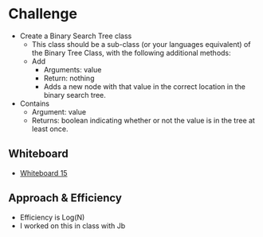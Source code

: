 # Challenge

- Create a Binary Search Tree class
  - This class should be a sub-class (or your languages equivalent) of the Binary Tree Class, with the following additional methods:
  - Add
    - Arguments: value
    - Return: nothing
    - Adds a new node with that value in the correct location in the binary search tree.
- Contains
  - Argument: value
  - Returns: boolean indicating whether or not the value is in the tree at least once.

## Whiteboard

- [Whiteboard 15](whiteboard-15.png)

## Approach & Efficiency

- Efficiency is Log(N)
- I worked on this in class with Jb

